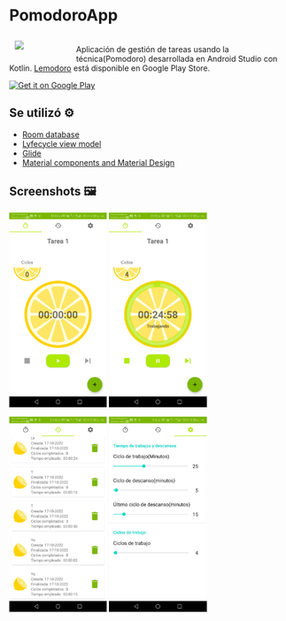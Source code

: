 # PomodoroApp

<img src="https://github.com/hall9zeha/PomodoroApp/blob/main/InKotlin/app/src/main/res/mipmap-xxxhdpi/ic_launcher.png" align="left"
width="20%" hspace="10" vspace="10">
</br>
Aplicación de gestión de tareas usando la técnica(Pomodoro) desarrollada en Android Studio con Kotlin. 
[Lemodoro](https://play.google.com/store/apps/details?id=com.barryzeha.pomodoroapp) está disponible en  Google Play Store.

<p align="left">
<a href="https://play.google.com/store/apps/details?id=com.barryzeha.pomodoroapp">
    <img alt="Get it on Google Play"
        height="80"
        src="https://play.google.com/intl/en_us/badges/images/generic/en_badge_web_generic.png" />
</a>  

## Se utilizó :gear:

* [Room database](https://developer.android.com/jetpack/androidx/releases/room?gclid=EAIaIQobChMIh-Hoi7C_-gIVRxXUAR2kZAAsEAAYASAAEgJnivD_BwE&gclsrc=aw.ds)
* [Lyfecycle view model](https://developer.android.com/jetpack/androidx/releases/lifecycle)
* [Glide](https://developer.android.com/training/dependency-injection/hilt-android) 
* [Material components and Material Design](https://material.io/components)

## Screenshots :framed_picture:

<img src="https://github.com/hall9zeha/PomodoroApp/blob/main/screenshots/img1.jpg" alt="drawing" width="35%" height="35%"/> <img src="https://github.com/hall9zeha/PomodoroApp/blob/main/screenshots/img2.jpg" alt="drawing" width="35%" height="35%"/>

 <img src="https://github.com/hall9zeha/PomodoroApp/blob/main/screenshots/img3.jpg" alt="drawing" width="35%" height="35%"/> <img src="https://github.com/hall9zeha/PomodoroApp/blob/main/screenshots/img4.jpg" alt="drawing" width="35%" height="35%"/>

 
